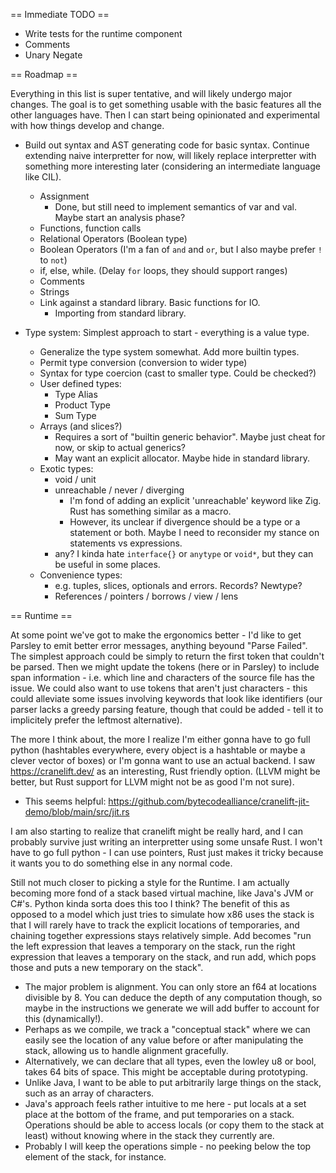
== Immediate TODO ==

- Write tests for the runtime component
- Comments
- Unary Negate



== Roadmap ==

Everything in this list is super tentative, and will likely undergo major changes.
The goal is to get something usable with the basic features all the other languages
have. Then I can start being opinionated and experimental with how things develop
and change.

- Build out syntax and AST generating code for basic syntax. Continue extending
  naive interpretter for now, will likely replace interpretter with something more
  interesting later (considering an intermediate language like CIL).
  - Assignment
    - Done, but still need to implement semantics of var and val. Maybe start an
      analysis phase?
  - Functions, function calls
  - Relational Operators (Boolean type)
  - Boolean Operators (I'm a fan of `and` and `or`, but I also maybe prefer `!` to `not`)
  - if, else, while. (Delay `for` loops, they should support ranges)
  - Comments
  - Strings
  - Link against a standard library. Basic functions for IO.
    - Importing from standard library.

- Type system: Simplest approach to start - everything is a value type.
  - Generalize the type system somewhat. Add more builtin types.
  - Permit type conversion (conversion to wider type)
  - Syntax for type coercion (cast to smaller type. Could be checked?)
  - User defined types:
    - Type Alias
    - Product Type
    - Sum Type
  - Arrays (and slices?)
    - Requires a sort of "builtin generic behavior". Maybe just cheat for now, or skip to actual generics?
    - May want an explicit allocator. Maybe hide in standard library.
  - Exotic types:
    - void / unit
    - unreachable / never / diverging
      - I'm fond of adding an explicit 'unreachable' keyword like Zig. Rust has something similar as a macro.
      - However, its unclear if divergence should be a type or a statement or both. Maybe I need to reconsider
        my stance on statements vs expressions.
    - any? I kinda hate `interface{}` or `anytype` or `void*`, but they can be useful in some places.
  - Convenience types:
    - e.g. tuples, slices, optionals and errors. Records? Newtype?
    - References / pointers / borrows / view / lens


== Runtime ==

At some point we've got to make the ergonomics better - I'd like to get Parsley
to emit better error messages, anything beyound "Parse Failed". The simplest approach
could be simply to return the first token that couldn't be parsed. Then we might
update the tokens (here or in Parsley) to include span information - i.e. which line and
characters of the source file has the issue. We could also want to use tokens that
aren't just characters - this could alleviate some issues involving keywords that
look like identifiers (our parser lacks a greedy parsing feature, though that could
be added - tell it to implicitely prefer the leftmost alternative).


The more I think about, the more I realize I'm either gonna have to go full python
(hashtables everywhere, every object is a hashtable or maybe a clever vector of
boxes) or I'm gonna want to use an actual backend. I saw https://cranelift.dev/
as an interesting, Rust friendly option. (LLVM might be better, but Rust support
for LLVM might not be as good I'm not sure).
- This seems helpful: https://github.com/bytecodealliance/cranelift-jit-demo/blob/main/src/jit.rs

I am also starting to realize that cranelift might be really hard, and I can probably
survive just writing an interpretter using some unsafe Rust. I won't have to go
full python - I can use pointers, Rust just makes it tricky because it wants you
to do something else in any normal code.

Still not much closer to picking a style for the Runtime. I am actually becoming
more fond of a stack based virtual machine, like Java's JVM or C#'s. Python kinda
sorta does this too I think? The benefit of this as opposed to a model which just
tries to simulate how x86 uses the stack is that I will rarely have to track the
explicit locations of temporaries, and chaining together expressions stays relatively
simple. Add becomes "run the left expression that leaves a temporary on the stack,
run the right expression that leaves a temporary on the stack, and run add, which
pops those and puts a new temporary on the stack".
- The major problem is alignment. You can only store an f64 at locations divisible 
  by 8. You can deduce the depth of any computation though, so maybe in the instructions
  we generate we will add buffer to account for this (dynamically!).
- Perhaps as we compile, we track a "conceptual stack" where we can easily see the
  location of any value before or after manipulating the stack, allowing us to handle
  alignment gracefully.
- Alternatively, we can declare that all types, even the lowley u8 or bool, takes
  64 bits of space. This might be acceptable during prototyping. 
- Unlike Java, I want to be able to put arbitrarily large things on the stack, such
  as an array of characters.
- Java's approach feels rather intuitive to me here - put locals at a set place
  at the bottom of the frame, and put temporaries on a stack. Operations should
  be able to access locals (or copy them to the stack at least) without knowing
  where in the stack they currently are.
- Probably I will keep the operations simple - no peeking below the top element
  of the stack, for instance.